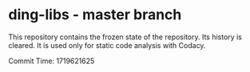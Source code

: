 # ding-libs - master branch

This repository contains the frozen state of the repository.
Its history is cleared. It is used only for static code
analysis with Codacy.

Commit Time: 1719621625